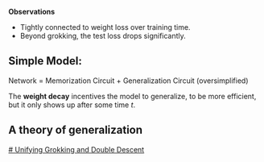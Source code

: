 
**Observations** 
- Tightly connected to weight loss over training time.
- Beyond grokking, the test loss drops significantly.

## Simple Model:

Network  = Memorization Circuit + Generalization Circuit (oversimplified)

The **weight decay** incentives the model to generalize, to be more efficient, but it only shows up after some time $t$.

## A theory of generalization


[# Unifying Grokking and Double Descent](https://arxiv.org/abs/2303.06173)
